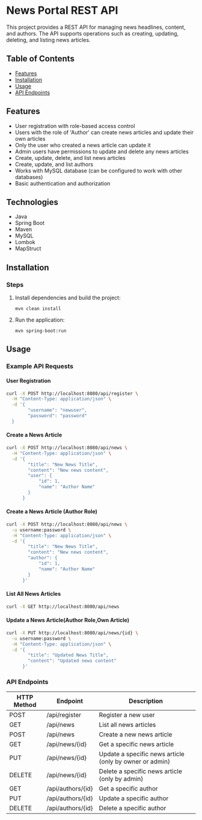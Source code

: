 # News Portal REST API

This project provides a REST API for managing news headlines, content, and authors. The API supports operations such as creating, updating, deleting, and listing news articles.

## Table of Contents

- [Features](#Features)
- [Installation](#Installation)
- [Usage](#usage)
- [API Endpoints](#api-endpoints)

## Features

- User registration with role-based access control
- Users with the role of 'Author' can create news articles and update their own articles
- Only the user who created a news article can update it
- Admin users have permissions to update and delete any news articles
- Create, update, delete, and list news articles
- Create, update, and list authors
- Works with MySQL database (can be configured to work with other databases)
- Basic authentication and authorization

## Technologies

- Java
- Spring Boot
- Maven
- MySQL
- Lombok
- MapStruct

## Installation


### Steps

1. Install dependencies and build the project:
    ```
    mvn clean install
    ```
   
2. Run the application:
     ```
    mvn spring-boot:run
    ```

## Usage
### Example API Requests
#### User Registration
```bash
curl -X POST http://localhost:8080/api/register \
  -H "Content-Type: application/json" \
  -d '{
        "username": "newuser",
        "password": "password"
  }
  ```
  
      

#### Create a News Article
```bash
curl -X POST http://localhost:8080/api/news \
  -H "Content-Type: application/json" \
  -d '{
        "title": "New News Title",
        "content": "New news content",
        "user": {
            "id": 1,
            "name": "Author Name"
        }
      }   
```

#### Create a News Article (Author Role)
```bash
curl -X POST http://localhost:8080/api/news \
  -u username:password \
  -H "Content-Type: application/json" \
  -d '{
        "title": "New News Title",
        "content": "New news content",
        "author": {
            "id": 1,
            "name": "Author Name"
        }
      }'

```

#### List All News Articles
```bash
curl -X GET http://localhost:8080/api/news
```

#### Update a News Article(Author Role,Own Article)
```bash
curl -X PUT http://localhost:8080/api/news/{id} \
  -u username:password \
  -H "Content-Type: application/json" \
  -d '{
        "title": "Updated News Title",
        "content": "Updated news content"
      }'
```

### API Endpoints

| HTTP Method | Endpoint          | Description                                                  |
|-------------|-------------------|--------------------------------------------------------------|
| POST        | /api/register     | Register a new user                                          |
| GET         | /api/news         | List all news articles                                       |
| POST        | /api/news         | Create a new news article                                    |
| GET         | /api/news/{id}    | Get a specific news article                                  |
| PUT         | /api/news/{id}    | Update a specific news article (only by owner or admin)      |
| DELETE      | /api/news/{id}    | Delete a specific news article (only by admin)               |       
| GET         | /api/authors/{id} | Get a specific author                                        |
| PUT         | /api/authors/{id} | Update a specific author                                     |
| DELETE      | /api/authors/{id} | Delete a specific author                                     |

